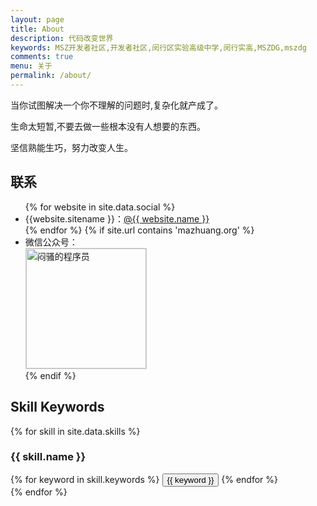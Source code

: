 ```yaml
---
layout: page
title: About
description: 代码改变世界
keywords: MSZ开发者社区,开发者社区,闵行区实验高级中学,闵行实高,MSZDG,mszdg
comments: true
menu: 关于
permalink: /about/
---
```


当你试图解决一个你不理解的问题时,复杂化就产成了。

生命太短暂,不要去做一些根本没有人想要的东西。

坚信熟能生巧，努力改变人生。

## 联系

<ul>
{% for website in site.data.social %}
<li>{{website.sitename }}：<a href="{{ website.url }}" target="_blank">@{{ website.name }}</a></li>
{% endfor %}
{% if site.url contains 'mazhuang.org' %}
<li>
微信公众号：<br />
<img style="height:192px;width:192px;border:1px solid lightgrey;" src="{{ site.url }}/assets/images/qrcode.jpg" alt="闷骚的程序员" />
</li>
{% endif %}
</ul>


## Skill Keywords

{% for skill in site.data.skills %}
### {{ skill.name }}
<div class="btn-inline">
{% for keyword in skill.keywords %}
<button class="btn btn-outline" type="button">{{ keyword }}</button>
{% endfor %}
</div>
{% endfor %}
